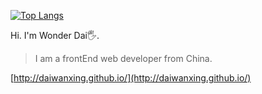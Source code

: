 [![Top Langs](https://github-readme-stats.vercel.app/api/top-langs/?username=anuraghazra&layout=compact)](https://github.com/anuraghazra/github-readme-stats)


Hi. I'm Wonder Dai🖐️.

> I am a frontEnd web developer from China.

[http://daiwanxing.github.io/](http://daiwanxing.github.io/)
